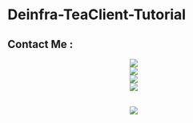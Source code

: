 # Deinfra-TeaClient-Tutorial

## Contact Me :
<div align="center">
 <a href="https://www.instagram.com/ahmadz.1_" target="_blank" rel="noopener"><img src="https://img.shields.io/badge/instagram%20@AnimeNoChikara-DD2476?style=for-the-badge&logo=instagram&logoColor=white"/></a><br>
 <a href="https://www.twitter.com/EateSun" target="_blank" rel="noopener"><img src="https://img.shields.io/badge/twitter%20@Node Eater-0D95E8?style=for-the-badge&logo=twitter&logoColor=white"/></a><br>
 <a href="https://www.facebook.com/ahmadzahirali" target="_blank" rel="noopener"><img src="https://img.shields.io/badge/facebook%20@animenochikara-344E86?style=for-the-badge&logo=facebook&logoColor=white"/></a><br>
 <a href="https://t.me/animenochikara" target="_blank" rel="noopener"><img src="https://img.shields.io/badge/telegram%20@animenochikara-229ED9?style=for-the-badge&logo=telegram&logoColor=white"/></a>
</div><br>

<p align="center">
  <img height="auto" width="auto" src="https://user-images.githubusercontent.com/117473885/204699392-91179431-c1c8-4112-a6f0-53e2863f686f.png">
</p>
